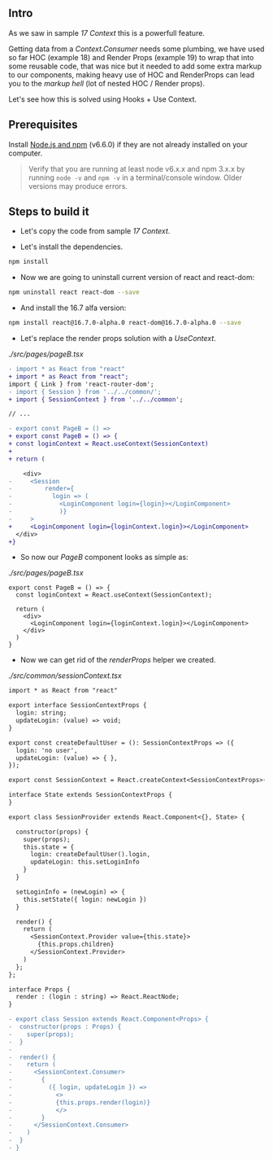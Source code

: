 ## Intro

As we saw in sample _17 Context_ this is a powerfull feature.

Getting data from a _Context.Consumer_ needs some plumbing, we have used so far HOC (example 18) and Render Props (example 19) to wrap that into some reusable code, that was nice but it needed to add some extra markup to our components, making heavy use of HOC and RenderProps can lead you to the _markup hell_ (lot of nested HOC / Render props).

Let's see how this is solved using Hooks + Use Context.

## Prerequisites

Install [Node.js and npm](https://nodejs.org/en/) (v6.6.0) if they are not already installed on your computer.

> Verify that you are running at least node v6.x.x and npm 3.x.x by running `node -v` and `npm -v` in a terminal/console window. Older versions may produce errors.

## Steps to build it

- Let's copy the code from sample _17 Context_.

- Let's install the dependencies.

```bash
npm install
```

- Now we are going to uninstall current version of react and react-dom:

```bash
npm uninstall react react-dom --save
```

- And install the 16.7 alfa version:

```bash
npm install react@16.7.0-alpha.0 react-dom@16.7.0-alpha.0 --save
```

- Let's replace the render props solution with a _UseContext_.

_./src/pages/pageB.tsx_

```diff
- import * as React from "react"
+ import * as React from "react";
import { Link } from 'react-router-dom';
- import { Session } from '../../common/';
+ import { SessionContext } from '../../common';

// ...

- export const PageB = () =>
+ export const PageB = () => {
+ const loginContext = React.useContext(SessionContext)
+
+ return (

    <div>
-     <Session
-         render={
-           login => (
-             <LoginComponent login={login}></LoginComponent>
-             )}
-     >
+     <LoginComponent login={loginContext.login}></LoginComponent>
  </div>
+}
```

- So now our _PageB_ component looks as simple as:

_./src/pages/pageB.tsx_

```tsx
export const PageB = () => {
  const loginContext = React.useContext(SessionContext);

  return (
    <div>
      <LoginComponent login={loginContext.login}></LoginComponent>
    </div>
  )
}
```

- Now we can get rid of the _renderProps_ helper we created.

_./src/common/sessionContext.tsx_

```diff
import * as React from "react"

export interface SessionContextProps {
  login: string;
  updateLogin: (value) => void;
}

export const createDefaultUser = (): SessionContextProps => ({
  login: 'no user',
  updateLogin: (value) => { },
});

export const SessionContext = React.createContext<SessionContextProps>(createDefaultUser());

interface State extends SessionContextProps {
}

export class SessionProvider extends React.Component<{}, State> {

  constructor(props) {
    super(props);
    this.state = {
      login: createDefaultUser().login,
      updateLogin: this.setLoginInfo
    }
  }

  setLoginInfo = (newLogin) => {
    this.setState({ login: newLogin })
  }

  render() {
    return (
      <SessionContext.Provider value={this.state}>
        {this.props.children}
      </SessionContext.Provider>
    )
  };
};

interface Props {
  render : (login : string) => React.ReactNode;
}

- export class Session extends React.Component<Props> {
-  constructor(props : Props) {
-    super(props);
-  }
-
-  render() {
-    return (
-      <SessionContext.Consumer>
-        {
-          ({ login, updateLogin }) =>
-            <>
-            {this.props.render(login)}
-            </>
-        }
-      </SessionContext.Consumer>
-    )
-  }
- }
```

